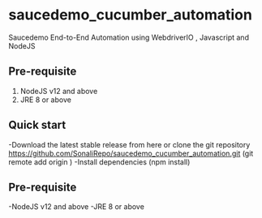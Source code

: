 # saucedemo_cucumber_automation
Saucedemo End-to-End Automation using WebdriverIO , Javascript and NodeJS

## Pre-requisite
1. NodeJS v12 and above
2. JRE 8 or above

## Quick start
-Download the latest stable release from here or clone the git repository https://github.com/SonaliRepo/saucedemo_cucumber_automation.git 
(git remote add origin <RemoteRepoURL>)
-Install dependencies (npm install)
  
## Pre-requisite
-NodeJS v12 and above
-JRE 8 or above

